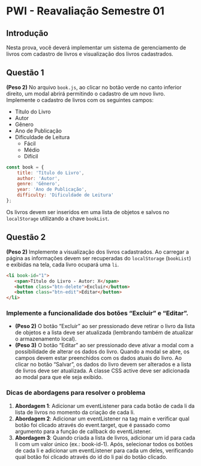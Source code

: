 # PWI - Reavaliação Semestre 01

## Introdução

Nesta prova, você deverá implementar um sistema de gerenciamento de livros com cadastro de livros e visualização dos livros cadastrados.

## Questão 1

**(Peso 2)** No arquivo `book.js`, ao clicar no botão verde no canto inferior direito, um modal abrirá permitindo o cadastro de um novo livro. Implemente o cadastro de livros com os seguintes campos:
- Título do Livro
- Autor
- Gênero
- Ano de Publicação
- Dificuldade de Leitura
    - Fácil
    - Médio
    - Difícil

```JavaScript
const book = {
    title: 'Título do Livro',
    author: 'Autor',
    genre: 'Gênero',
    year: 'Ano de Publicação',
    difficulty: 'Dificuldade de Leitura'
};
```

Os livros devem ser inseridos em uma lista de objetos e salvos no `localStorage` utilizando a chave `bookList`.


## Questão 2

**(Peso 2)** Implemente a visualização dos livros cadastrados. Ao carregar a página as informações devem ser recuperadas do `localStorage` (`bookList`) e exibidas na tela, cada livro ocupará uma `li`.

```html
<li book-id="1">
   <span>Título do Livro - Autor: X</span>
   <button class="btn-delete">Excluir</button>
   <button class="btn-edit">Editar</button>
</li>
```

### Implemente a funcionalidade dos botões “Excluir” e “Editar”.

- **(Peso 2)** O botão “Excluir” ao ser pressionado deve retirar o livro da lista de objetos e a lista deve ser atualizada (lembrando também de atualizar o armazenamento local).
- **(Peso 3)** O botão “Editar” ao ser pressionado deve ativar a modal com a possibilidade de alterar os dados do livro. Quando a modal se abre, os campos devem estar preenchidos com os dados atuais do livro. Ao clicar no botão “Salvar”, os dados do livro devem ser alterados e a lista de livros deve ser atualizada. A classe CSS active deve ser adicionada ao modal para que ele seja exibido.

### Dicas de abordagens para resolver o problema

1. **Abordagem 1**: Adicionar um eventListener para cada botão de cada li da lista de livros no momento da criação de cada li.
2. **Abordagem 2**: Adicionar um eventListener na tag main e verificar qual botão foi clicado através do event.target, que é passado como argumento para a função de callback do eventListener.
3. **Abordagem 3**: Quando criada a lista de livros, adicionar um id para cada li com um valor único (ex.: book-id-1). Após, selecionar todos os botões de cada li e adicionar um eventListener para cada um deles, verificando qual botão foi clicado através do id do li pai do botão clicado.